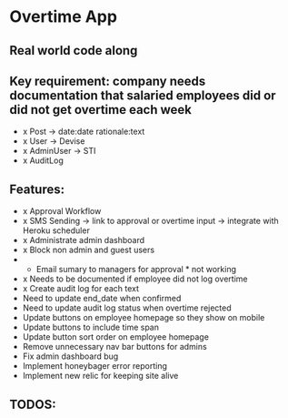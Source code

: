 # Overtime App

## Real world code along

## Key requirement: company needs documentation that salaried employees did or did not get overtime each week

- x Post -> date:date rationale:text
- x User -> Devise
- x AdminUser -> STI
- x AuditLog

## Features:
- x Approval Workflow
- x SMS Sending -> link to approval or overtime input -> integrate with Heroku scheduler
- x Administrate admin dashboard
- x Block non admin and guest users
- * Email sumary to managers for approval * not working
- x Needs to be documented if employee did not log overtime
- x Create audit log for each text
- Need to update end_date when confirmed
- Need to update audit log status when overtime rejected
- Update buttons on employee homepage so they show on mobile
- Update buttons to include time span
- Update button sort order on employee homepage
- Remove unnecessary nav bar buttons for admins
- Fix admin dashboard bug
- Implement honeybager error reporting
- Implement new relic for keeping site alive

## TODOS:
